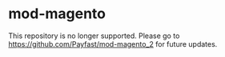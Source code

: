 # mod-magento

This repository is no longer supported. Please go to https://github.com/Payfast/mod-magento_2 for future updates.
